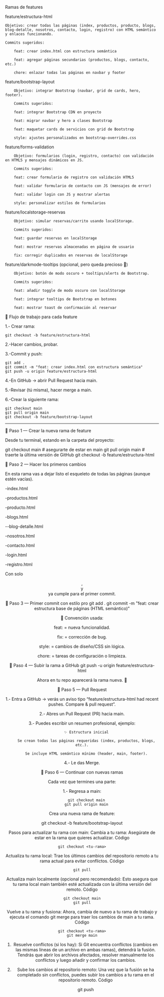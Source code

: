 Ramas de features

feature/estructura-html

    Objetivo: crear todas las páginas (index, productos, producto, blogs, blog-detalle, nosotros, contacto, login, registro) con HTML semántico y enlaces funcionando.

    Commits sugeridos:

        feat: crear index.html con estructura semántica

        feat: agregar páginas secundarias (productos, blogs, contacto, etc.)

        chore: enlazar todas las páginas en navbar y footer

feature/bootstrap-layout

        Objetivo: integrar Bootstrap (navbar, grid de cards, hero, footer).

        Commits sugeridos:

        feat: integrar Bootstrap CDN en proyecto

        feat: migrar navbar y hero a clases Bootstrap

        feat: maquetar cards de servicios con grid de Bootstrap

        style: ajustes personalizados en bootstrap-overrides.css

feature/forms-validation

        Objetivo: formularios (login, registro, contacto) con validación en HTML5 y mensajes dinámicos en JS.

        Commits sugeridos:

        feat: crear formulario de registro con validación HTML5

        feat: validar formulario de contacto con JS (mensajes de error)

        feat: validar login con JS y mostrar alertas

        style: personalizar estilos de formularios

feature/localstorage-reservas

        Objetivo: simular reservas/carrito usando localStorage.

        Commits sugeridos:

        feat: guardar reservas en localStorage

        feat: mostrar reservas almacenadas en página de usuario

        fix: corregir duplicados en reservas de localStorage

feature/darkmode-tooltips (opcional, pero queda precioso 👀)

        Objetivo: botón de modo oscuro + tooltips/alerts de Bootstrap.

        Commits sugeridos:

        feat: añadir toggle de modo oscuro con localStorage

        feat: integrar tooltips de Bootstrap en botones

        feat: mostrar toast de confirmación al reservar

🔄 Flujo de trabajo para cada feature

1.- Crear rama:

    git checkout -b feature/estructura-html


2.-Hacer cambios, probar.

3.-Commit y push:

    git add .
    git commit -m "feat: crear index.html con estructura semántica"
    git push -u origin feature/estructura-html


4.-En GitHub → abrir Pull Request hacia main.

5.-Revisar (tú misma), hacer merge a main.

6.-Crear la siguiente rama:

    git checkout main
    git pull origin main
    git checkout -b feature/bootstrap-layout

------------------------------------------------------
📌 Paso 1 — Crear la nueva rama de feature

Desde tu terminal, estando en la carpeta del proyecto:

git checkout main        # asegurarte de estar en main
git pull origin main     # traerte la última versión de GitHub
git checkout -b feature/estructura-html

📌 Paso 2 — Hacer los primeros cambios

En esta rama vas a dejar listo el esqueleto de todas las páginas (aunque estén vacías).

-index.html

-productos.html

-producto.html

-blogs.html

--blog-detalle.html

-nosotros.html

-contacto.html

-login.html

-registro.html

Con solo <header>, <main> y <footer> ya cumple para el primer commit.

📌 Paso 3 — Primer commit con estilo pro
git add .
git commit -m "feat: crear estructura base de páginas (HTML semántico)"


🔑 Convención usada:

feat: = nueva funcionalidad.

fix: = corrección de bug.

style: = cambios de diseño/CSS sin lógica.

chore: = tareas de configuración o limpieza.

📌 Paso 4 — Subir la rama a GitHub
git push -u origin feature/estructura-html


Ahora en tu repo aparecerá la rama nueva. 🎉

📌 Paso 5 — Pull Request

1.- Entra a GitHub → verás un aviso tipo “feature/estructura-html had recent pushes. Compare & pull request”.

2.- Abres un Pull Request (PR) hacia main.

3.- Puedes escribir un resumen profesional, ejemplo:

        ✨ Estructura inicial

        Se crean todas las páginas requeridas (index, productos, blogs, etc.).

        Se incluye HTML semántico mínimo (header, main, footer).

4.- Le das Merge.

📌 Paso 6 — Continuar con nuevas ramas

Cada vez que termines una parte:

1.- Regresa a main:

        git checkout main
        git pull origin main


Crea una nueva rama de feature:

git checkout -b feature/bootstrap-layout

Pasos para actualizar tu rama con main:
Cambia a tu rama: Asegúrate de estar en la rama que quieres actualizar. 
Código

    git checkout <tu-rama>
Actualiza tu rama local: Trae los últimos cambios del repositorio remoto a tu rama actual para evitar conflictos. 
Código

    git pull
Actualiza main localmente (opcional pero recomendado): Esto asegura que tu rama local main también esté actualizada con la última versión del remoto. 
Código

    git checkout main
    git pull
Vuelve a tu rama y fusiona: Ahora, cambia de nuevo a tu rama de trabajo y ejecuta el comando git merge para traer los cambios de main a tu rama. 
Código

    git checkout <tu-rama>
    git merge main
1. Resuelve conflictos (si los hay):
Si Git encuentra conflictos (cambios en las mismas líneas de un archivo en ambas ramas), detendrá la fusión. Tendrás que abrir los archivos afectados, resolver manualmente los conflictos y luego añadir y confirmar los cambios. 
2. Sube los cambios al repositorio remoto:
Una vez que la fusión se ha completado sin conflictos, puedes subir los cambios a tu rama en el repositorio remoto. 
Código

    git push